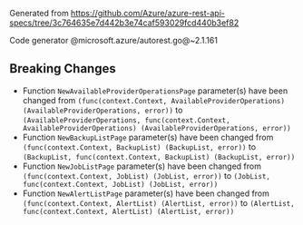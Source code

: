Generated from https://github.com/Azure/azure-rest-api-specs/tree/3c764635e7d442b3e74caf593029fcd440b3ef82

Code generator @microsoft.azure/autorest.go@~2.1.161

## Breaking Changes

- Function `NewAvailableProviderOperationsPage` parameter(s) have been changed from `(func(context.Context, AvailableProviderOperations) (AvailableProviderOperations, error))` to `(AvailableProviderOperations, func(context.Context, AvailableProviderOperations) (AvailableProviderOperations, error))`
- Function `NewBackupListPage` parameter(s) have been changed from `(func(context.Context, BackupList) (BackupList, error))` to `(BackupList, func(context.Context, BackupList) (BackupList, error))`
- Function `NewJobListPage` parameter(s) have been changed from `(func(context.Context, JobList) (JobList, error))` to `(JobList, func(context.Context, JobList) (JobList, error))`
- Function `NewAlertListPage` parameter(s) have been changed from `(func(context.Context, AlertList) (AlertList, error))` to `(AlertList, func(context.Context, AlertList) (AlertList, error))`
